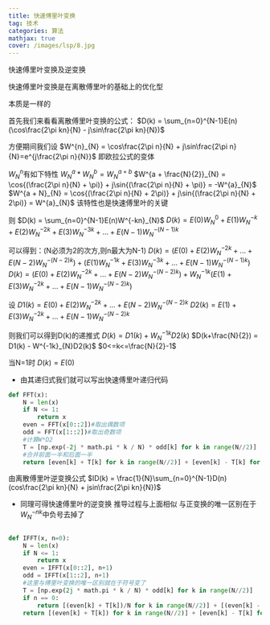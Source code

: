 ```yaml
---
title: 快速傅里叶变换
tag: 技术
categories: 算法
mathjax: true
cover: /images/lsp/8.jpg
---
```



快速傅里叶变换及逆变换
<!--more-->

快速傅里叶变换是在离散傅里叶的基础上的优化型

本质是一样的

首先我们来看看离散傅里叶变换的公式：
$D(k) = \sum_{n=0}^{N-1}E(n)(\cos\frac{2\pi kn}{N} - j\sin\frac{2\pi kn}{N})$

方便期间我们设
$W^{n}_{N} = \cos\frac{2\pi n}{N} + j\sin\frac{2\pi n}{N}=e^{j\frac{2\pi n}{N}}$
即欧拉公式的变体

$W^{n}_{N}$有如下特性
$W^{a}_{N} * W^{b}_{N} = W^{a+b}_{N}$
$W^{a + \frac{N}{2}}_{N} = \cos{(\frac{2\pi n}{N} + \pi)} + j\sin{(\frac{2\pi n}{N} + \pi)} = -W^{a}_{N}$
$W^{a + N}_{N} = \cos{(\frac{2\pi n}{N} + 2\pi)} + j\sin{(\frac{2\pi n}{N} + 2\pi)} = W^{a}_{N}$
该特性也是快速傅里叶的关键


则
$D(k) = \sum_{n=0}^{N-1}E(n)W^{-kn}_{N}$
$D(k) = E(0)W^{0}_{N} + E(1)W^{-k}_{N} + E(2)W^{-2k}_{N} + E(3)W^{-3k}_{N} + ... + E(N-1)W^{-(N-1)k}_{N}$

可以得到：(N必须为2的次方,则n最大为N-1)
$D(k) = (E(0) + E(2)W^{-2k}_{N} + ... + E(N-2)W^{-(N-2)k}_{N}) +  (E(1)W^{-1k}_{N} + E(3)W^{-3k}_{N} + ...  + E(N-1)W^{-(N-1)k}_{N})$
$D(k) = (E(0) + E(2)W^{-2k}_{N} + ... + E(N-2)W^{-(N-2)k}_{N}) +  W^{-1k}_{N}(E(1) + E(3)W^{-2k}_{N} + ... + E(N-1)W^{-(N-2)k}_{N})$

设
$D1(k) = E(0) + E(2)W^{-2k}_{N} + ... + E(N-2)W^{-(N-2)k}_{N}$
$D2(k) = E(1) + E(3)W^{-2k}_{N} + ... + E(N-1)W^{-(N-2)k}_{N}$

则我们可以得到D(k)的递推式
$D(k) = D1(k) + W^{-1k}_{N}D2(k)$
$D(k+\frac{N}{2}) = D1(k) - W^{-1k}_{N}D2(k)$
$0<=k<=\frac{N}{2}-1$

当N=1时
$D(k) = E(0)$

* 由其递归式我们就可以写出快速傅里叶递归代码

```python
def FFT(x):
    N = len(x)
    if N <= 1:
        return x
    even = FFT(x[0::2])#取出偶数项
    odd = FFT(x[1::2])#取出奇数项
    #计算W*D2
    T = [np.exp(-2j * math.pi * k / N) * odd[k] for k in range(N//2)]
    #合并前面一半和后面一半
    return [even[k] + T[k] for k in range(N//2)] + [even[k] - T[k] for k in range(N//2)]
```

由离散傅里叶逆变换公式
$ID(k) = \frac{1}{N}\sum_{n=0}^{N-1}D(n)(cos\frac{2\pi kn}{N} + jsin\frac{2\pi kn}{N})$

* 同理可得快速傅里叶的逆变换
推导过程与上面相似
与正变换的唯一区别在于
$W^{-nk}_{N}$中负号去掉了

```python

def IFFT(x, n=0):
    N = len(x)
    if N <= 1:
        return x
    even = IFFT(x[0::2], n+1)
    odd = IFFT(x[1::2], n+1)
    #这里与傅里叶变换的唯一区别就在于符号变了
    T = [np.exp(2j * math.pi * k / N) * odd[k] for k in range(N//2)]
    if n == 0:
        return [(even[k] + T[k])/N for k in range(N//2)] + [(even[k] - T[k])/N for k in range(N//2)]
    return [(even[k] + T[k]) for k in range(N//2)] + [even[k] - T[k] for k in range(N//2)]
```